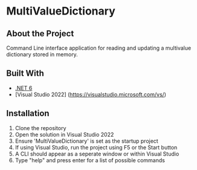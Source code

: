 # MultiValueDictionary

## About the Project
Command Line interface application for reading and updating a multivalue dictionary stored in memory.

## Built With
* [.NET 6](https://dotnet.microsoft.com/en-us/download/dotnet/6.0)
* [Visual Studio 2022] (https://visualstudio.microsoft.com/vs/)

## Installation
1. Clone the repository
2. Open the solution in Visual Studio 2022
3. Ensure 'MultiValueDictionary' is set as the startup project
4. If using Visual Studio, run the project using F5 or the Start button
5. A CLI should appear as a seperate window or within Visual Studio
6. Type "help" and press enter for a list of possible commands